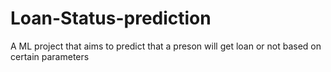 # Loan-Status-prediction
A ML project that aims to predict that a preson will get loan or not based on certain parameters
